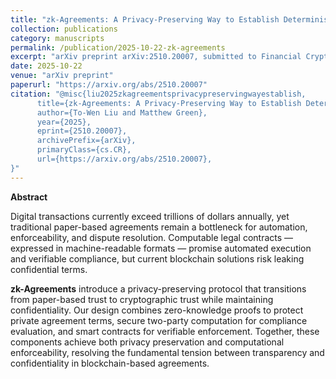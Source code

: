 ```yaml
---
title: "zk-Agreements: A Privacy-Preserving Way to Establish Deterministic Trust in Confidential Agreements"
collection: publications
category: manuscripts
permalink: /publication/2025-10-22-zk-agreements
excerpt: "arXiv preprint arXiv:2510.20007, submitted to Financial Cryptography 2026."
date: 2025-10-22
venue: "arXiv preprint"
paperurl: "https://arxiv.org/abs/2510.20007"
citation: "@misc{liu2025zkagreementsprivacypreservingwayestablish,
      title={zk-Agreements: A Privacy-Preserving Way to Establish Deterministic Trust in Confidential Agreements}, 
      author={To-Wen Liu and Matthew Green},
      year={2025},
      eprint={2510.20007},
      archivePrefix={arXiv},
      primaryClass={cs.CR},
      url={https://arxiv.org/abs/2510.20007}, 
}"
---
```


**Abstract**

Digital transactions currently exceed trillions of dollars annually, yet traditional paper-based agreements remain a bottleneck for automation, enforceability, and dispute resolution. Computable legal contracts — expressed in machine-readable formats — promise automated execution and verifiable compliance, but current blockchain solutions risk leaking confidential terms.

**zk-Agreements** introduce a privacy-preserving protocol that transitions from paper-based trust to cryptographic trust while maintaining confidentiality. Our design combines zero-knowledge proofs to protect private agreement terms, secure two-party computation for compliance evaluation, and smart contracts for verifiable enforcement. Together, these components achieve both privacy preservation and computational enforceability, resolving the fundamental tension between transparency and confidentiality in blockchain-based agreements.
